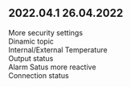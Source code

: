 ## 2022.04.1 26.04.2022
More security settings  
Dinamic topic  
Internal/External Temperature  
Output status  
Alarm Satus more reactive  
Connection status  
  



